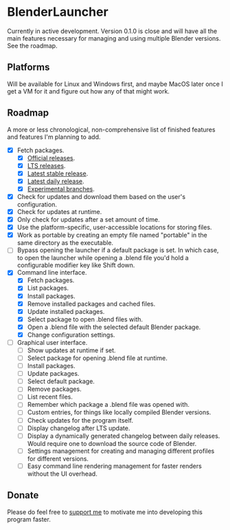 # BlenderLauncher

Currently in active development. Version 0.1.0 is close and will have all the main features necessary for managing and using multiple Blender versions. See the roadmap.

## Platforms

Will be available for Linux and Windows first, and maybe MacOS later once I get a VM for it and figure out how any of that might work.

## Roadmap

A more or less chronological, non-comprehensive list of finished features and features I'm planning to add.

- [X] Fetch packages.
    - [X] [Official releases](https://download.blender.org/release/).
    - [X] [LTS releases](https://www.blender.org/download/lts/).
    - [X] [Latest stable release](https://www.blender.org/download/).
    - [X] [Latest daily release](https://builder.blender.org/download/).
    - [X] [Experimental branches](https://builder.blender.org/download/branches/).
- [X] Check for updates and download them based on the user's configuration.
- [X] Check for updates at runtime.
- [X] Only check for updates after a set amount of time.
- [X] Use the platform-specific, user-accessible locations for storing files.
- [X] Work as portable by creating an empty file named "portable" in the same directory as the executable.
- [ ] Bypass opening the launcher if a default package is set. In which case, to open the launcher while opening a .blend file you'd hold a configurable modifier key like Shift down.
- [X] Command line interface.
    - [X] Fetch packages.
    - [X] List packages.
    - [X] Install packages.
    - [X] Remove installed packages and cached files.
    - [X] Update installed packages.
    - [X] Select package to open .blend files with.
    - [X] Open a .blend file with the selected default Blender package.
    - [X] Change configuration settings.
- [ ] Graphical user interface.
    - [ ] Show updates at runtime if set.
    - [ ] Select package for opening .blend file at runtime.
    - [ ] Install packages.
    - [ ] Update packages.
    - [ ] Select default package.
    - [ ] Remove packages.
    - [ ] List recent files.
    - [ ] Remember which package a .blend file was opened with.
    - [ ] Custom entries, for things like locally compiled Blender versions.
    - [ ] Check updates for the program itself.
    - [ ] Display changelog after LTS update.
    - [ ] Display a dynamically generated changelog between daily releases. Would require one to download the source code of Blender.
    - [ ] Settings management for creating and managing different profiles for different versions.
    - [ ] Easy command line rendering management for faster renders without the UI overhead.

## Donate

Please do feel free to [support me](https://alexchaplinbraz.com/donate) to motivate me into developing this program faster.
